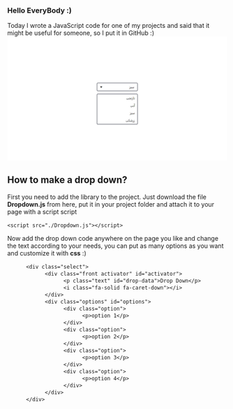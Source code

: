 ### Hello EveryBody :)
Today I wrote a JavaScript code for one of my projects and said that it might be useful for someone, so I put it in GitHub :)
![](./Simple.png)

## How to make a drop down?

First you need to add the library to the project.
Just download the file **Dropdown.js** from here, put it in your project folder and attach it to your page with a script script

```
<script src="./Dropdown.js"></script>
```

Now add the drop down code anywhere on the page you like and change the text according to your needs, you can put as many options as you want and customize it with **css** :)
```
      <div class="select">
            <div class="front activator" id="activator">
                  <p class="text" id="drop-data">Drop Down</p>
                  <i class="fa-solid fa-caret-down"></i>
            </div>
            <div class="options" id="options">
                  <div class="option">
                        <p>option 1</p>
                  </div>
                  <div class="option">
                        <p>option 2</p>
                  </div>
                  <div class="option">
                        <p>option 3</p>
                  </div>
                  <div class="option">
                        <p>option 4</p>
                  </div>
            </div>
      </div>
```
